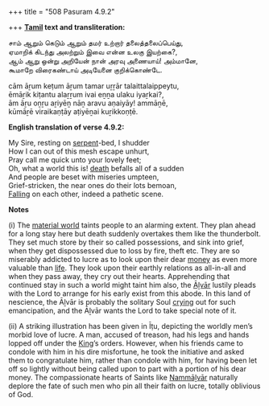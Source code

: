 +++
title = "508 Pasuram 4.9.2"

+++
**[Tamil](/definition/tamil#history "show Tamil definitions") text and transliteration:**

சாம் ஆறும் கெடும் ஆறும் தமர் உற்றார் தலைத்தலைப்பெய்து,  
ஏமாறிக் கிடந்து அலற்றும் இவை என்ன உலகு இயற்கை?,  
ஆம் ஆறு ஒன்று அறியேன் நான் அரவு அணையாய்! அம்மானே,  
கூமாறே விரைகண்டாய் அடியேனை குறிக்கொண்டே.

cām āṟum keṭum āṟum tamar uṟṟār talaittalaippeytu,  
ēmāṟik kiṭantu alaṟṟum ivai eṉṉa ulaku iyaṟkai?,  
ām āṟu oṉṟu aṟiyēṉ nāṉ aravu aṇaiyāy! ammāṉē,  
kūmāṟē viraikaṇṭāy aṭiyēṉai kuṟikkoṇṭē.

**English translation of verse 4.9.2:**

My Sire, resting on [serpent](/definition/serpent#history "show serpent definitions")-bed, I shudder  
How I can out of this mesh escape unhurt,  
Pray call me quick unto your lovely feet;  
Oh, what a world this is! [death](/definition/death#history "show death definitions") befalls all of a sudden  
And people are beset with miseries umpteen,  
Grief-stricken, the near ones do their lots bemoan,  
[Falling](/definition/falling#history "show Falling definitions") on each other, indeed a pathetic scene.

**Notes**

\(i\) The [material world](/definition/material-world#vaishnavism "show material world definitions") taints people to an alarming extent. They plan ahead for a long stay here but death suddenly overtakes them like the thunderbolt. They set much store by their so called possessions, and sink into grief, when they get dispossessed due to loss by fire, theft etc. They are so miserably addicted to lucre as to look upon their dear [money](/definition/money#history "show money definitions") as even more valuable than [life](/definition/life#history "show life definitions"). They look upon their earthly relations as all-in-all and when they pass away, they cry out their hearts. Apprehending that continued stay in such a world might taint him also, the [Āḻvār](/definition/aḻvar#vaishnavism "show Āḻvār definitions") lustily pleads with the Lord to arrange for his early exist from this abode. In this land of nescience, the Āḻvār is probably the solitary Soul [crying](/definition/crying#history "show crying definitions") out for such emancipation, and the Āḻvār wants the Lord to take special note of it.

\(ii\) A striking illustration has been given in Īṭu, depicting the worldly men’s morbid love of lucre. A man, accused of treason, had his legs and hands lopped off under the [King](/definition/king#history "show King definitions")’s orders. However, when his friends came to condole with him in his dire misfortune, he took the initiative and asked them to congratulate him, rather than condole with him, for having been let off so lightly without being called upon to part with a portion of his dear money. The compassionate hearts of Saints like [Nammāḻvār](/definition/nammalvar#vaishnavism "show Nammāḻvār definitions") naturally deplore the fate of such men who pin all their faith on lucre, totally oblivious of God.


